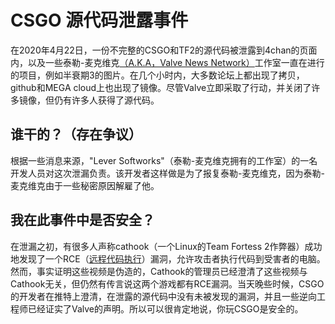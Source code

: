 # CSGO 源代码泄露事件

在2020年4月22日，一份不完整的CSGO和TF2的源代码被泄露到4chan的页面内，以及一些泰勒-麦克维克[（A.K.A，Valve News Network）](https://www.youtube.com/channel/UCL5RKbiAPqSC_mUIjCpx3xg)工作室一直在进行的项目，例如半衰期3的图片。在几个小时内，大多数论坛上都出现了拷贝，github和MEGA cloud上也出现了镜像。尽管Valve立即采取了行动，并关闭了许多镜像，但仍有许多人获得了源代码。

## 谁干的？（存在争议）

根据一些消息来源，"Lever Softworks"（泰勒-麦克维克拥有的工作室）的一名开发人员对这次泄漏负责。该开发者这样做是为了报复泰勒-麦克维克，因为泰勒-麦克维克由于一些秘密原因解雇了他。

## 我在此事件中是否安全？

在泄漏之初，有很多人声称cathook（一个Linux的Team Fortess 2作弊器）成功地发现了一个RCE（[远程代码执行](https://baike.baidu.com/item/%E8%BF%9C%E7%A8%8B%E4%BB%A3%E7%A0%81%E6%89%A7%E8%A1%8C/17583172)）漏洞，允许攻击者执行代码到受害者的电脑。然而，事实证明这些视频是伪造的，Cathook的管理员已经澄清了这些视频与Cathook无关，但仍然有传言说这两个游戏都有RCE漏洞。当天晚些时候，CSGO的开发者在推特上澄清，在泄露的源代码中没有未被发现的漏洞，并且一些逆向工程师已经证实了Valve的声明。所以可以很肯定地说，你玩CSGO是安全的。


